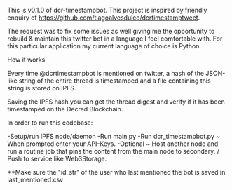 This is v0.1.0 of dcr-timestampbot. This project is inspired by friendly enquiry of https://github.com/tiagoalvesdulce/dcrtimestamptweet.

The request was to fix some issues as well giving me the opportunity to rebuild & maintain this twitter bot in a language I feel comfortable with. 
For this particular application my current language of choice is Python.

How it works

Every time @dcrtimestampbot is mentioned on twitter, a hash of the JSON-like string of the entire thread is timestamped and a file containing this string is stored on IPFS.

Saving the IPFS hash you can get the thread digest and verify if it has been timestamped on the Decred Blockchain.

In order to run this codebase:

-Setup/run IPFS node/daemon
-Run main.py
-Run dcr_timestampbot.py ~  When prompted enter your API-Keys.
-Optional ~ Host another node and run a routine job that pins the content from the main node to secondary. / Push to service like Web3Storage.

**Make sure the "id_str" of the user who last mentioned the bot is saved in last_mentioned.csv
